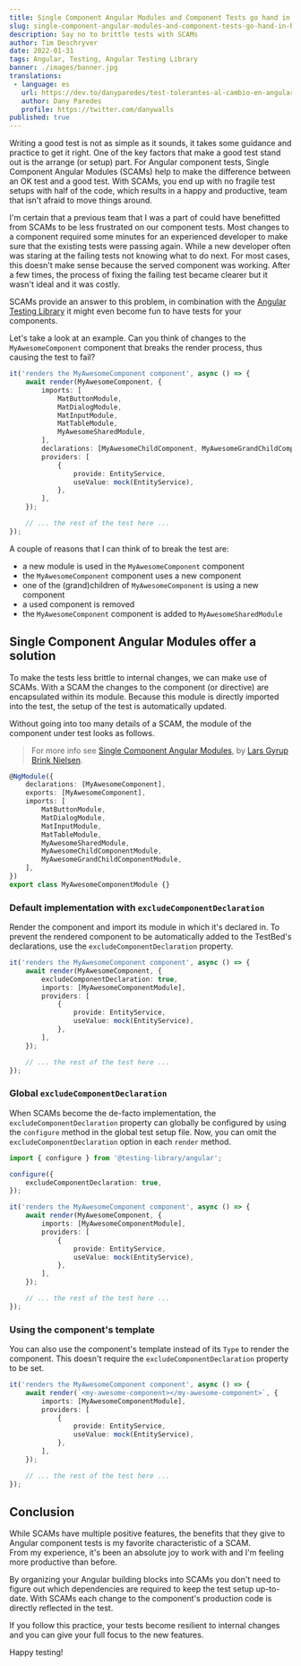 ```yaml
---
title: Single Component Angular Modules and Component Tests go hand in hand
slug: single-component-angular-modules-and-component-tests-go-hand-in-hand
description: Say no to brittle tests with SCAMs
author: Tim Deschryver
date: 2022-01-31
tags: Angular, Testing, Angular Testing Library
banner: ./images/banner.jpg
translations:
 - language: es
   url: https://dev.to/danyparedes/test-tolerantes-al-cambio-en-angular-usando-scams-2e8g
   author: Dany Paredes
   profile: https://twitter.com/danywalls
published: true
---
```


Writing a good test is not as simple as it sounds, it takes some guidance and practice to get it right.
One of the key factors that make a good test stand out is the arrange (or setup) part.
For Angular component tests, Single Component Angular Modules (SCAMs) help to make the difference between an OK test and a good test.
With SCAMs, you end up with no fragile test setups with half of the code, which results in a happy and productive, team that isn't afraid to move things around.

I'm certain that a previous team that I was a part of could have benefitted from SCAMs to be less frustrated on our component tests.
Most changes to a component required some minutes for an experienced developer to make sure that the existing tests were passing again.
While a new developer often was staring at the failing tests not knowing what to do next.
For most cases, this doesn't make sense because the served component was working.
After a few times, the process of fixing the failing test became clearer but it wasn't ideal and it was costly.

SCAMs provide an answer to this problem, in combination with the [Angular Testing Library](https://testing-library.com/docs/angular-testing-library/intro/) it might even become fun to have tests for your components.

Let's take a look at an example.
Can you think of changes to the `MyAwesomeComponent` component that breaks the render process, thus causing the test to fail?

```ts
it('renders the MyAwesomeComponent component', async () => {
	await render(MyAwesomeComponent, {
		imports: [
			MatButtonModule,
			MatDialogModule,
			MatInputModule,
			MatTableModule,
			MyAwesomeSharedModule,
		],
		declarations: [MyAwesomeChildComponent, MyAwesomeGrandChildComponent],
		providers: [
			{
				provide: EntityService,
				useValue: mock(EntityService),
			},
		],
	});

	// ... the rest of the test here ...
});
```

A couple of reasons that I can think of to break the test are:

- a new module is used in the `MyAwesomeComponent` component
- the `MyAwesomeComponent` component uses a new component
- one of the (grand)children of `MyAwesomeComponent` is using a new component
- a used component is removed
- the `MyAwesomeComponent` component is added to `MyAwesomeSharedModule`

## Single Component Angular Modules offer a solution

To make the tests less brittle to internal changes, we can make use of SCAMs.
With a SCAM the changes to the component (or directive) are encapsulated within its module.
Because this module is directly imported into the test, the setup of the test is automatically updated.

Without going into too many details of a SCAM, the module of the component under test looks as follows.

> For more info see [Single Component Angular Modules](https://dev.to/this-is-angular/emulating-tree-shakable-components-using-single-component-angular-modules-13do), by [Lars Gyrup Brink Nielsen](https://twitter.com/LayZeeDK).

```ts
@NgModule({
	declarations: [MyAwesomeComponent],
	exports: [MyAwesomeComponent],
	imports: [
		MatButtonModule,
		MatDialogModule,
		MatInputModule,
		MatTableModule,
		MyAwesomeSharedModule,
		MyAwesomeChildComponentModule,
		MyAwesomeGrandChildComponentModule,
	],
})
export class MyAwesomeComponentModule {}
```

### Default implementation with `excludeComponentDeclaration`

Render the component and import its module in which it's declared in.
To prevent the rendered component to be automatically added to the TestBed's declarations, use the `excludeComponentDeclaration` property.

```ts{3}:my-awesome-component.spec.ts
it('renders the MyAwesomeComponent component', async () => {
    await render(MyAwesomeComponent, {
        excludeComponentDeclaration: true,
        imports: [MyAwesomeComponentModule],
        providers: [
            {
                provide: EntityService,
                useValue: mock(EntityService),
            },
        ],
    });

    // ... the rest of the test here ...
});
```

### Global `excludeComponentDeclaration`

When SCAMs become the de-facto implementation, the `excludeComponentDeclaration` property can globally be configured by using the `configure` method in the global test setup file.
Now, you can omit the `excludeComponentDeclaration` option in each `render` method.

```ts{3-5}:test.ts
import { configure } from '@testing-library/angular';

configure({
    excludeComponentDeclaration: true,
});
```

```ts:my-awesome-component.spec.ts
it('renders the MyAwesomeComponent component', async () => {
    await render(MyAwesomeComponent, {
        imports: [MyAwesomeComponentModule],
        providers: [
            {
                provide: EntityService,
                useValue: mock(EntityService),
            },
        ],
    });

    // ... the rest of the test here ...
});
```

### Using the component's template

You can also use the component's template instead of its `Type` to render the component.
This doesn't require the `excludeComponentDeclaration` property to be set.

```ts{2}:test.ts
it('renders the MyAwesomeComponent component', async () => {
    await render(`<my-awesome-component></my-awesome-component>`, {
        imports: [MyAwesomeComponentModule],
        providers: [
            {
                provide: EntityService,
                useValue: mock(EntityService),
            },
        ],
    });

    // ... the rest of the test here ...
});
```

## Conclusion

While SCAMs have multiple positive features, the benefits that they give to Angular component tests is my favorite characteristic of a SCAM.  
From my experience, it's been an absolute joy to work with and I'm feeling more productive than before.

By organizing your Angular building blocks into SCAMs you don't need to figure out which dependencies are required to keep the test setup up-to-date. With SCAMs each change to the component's production code is directly reflected in the test.

If you follow this practice, your tests become resilient to internal changes and you can give your full focus to the new features.

Happy testing!

